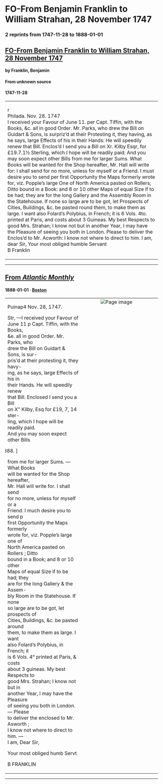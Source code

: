 
# FO-From Benjamin Franklin to William Strahan, 28 November 1747

### 2 reprints from 1747-11-28 to 1888-01-01

## [FO-From Benjamin Franklin to William Strahan, 28 November 1747](https://founders.archives.gov/documents/Franklin/01-03-02-0094)

#### by Franklin, Benjamin

#### From unknown source

#### 1747-11-28

<table style="width: 100%;"><tr><td style="width: 50%">

r  
Philada. Nov. 28. 1747  
I received your Favour of June 11. per Capt. Tiffin, with the Books, &amp;c. all in good Order. Mr. Parks, who drew the Bill on Guidart &amp; Sons, is surpriz’d at their Protesting it, they having, as he says, large Effects of his in their Hands: He will speedily renew that Bill. Enclos’d I send you a Bill on Xr. Kilby Esqr, for £19.7.1½ Sterling, which I hope will be readily paid: And you may soon expect other Bills from me for larger Sums. What Books will be wanted for the Shop hereafter, Mr. Hall will write for: I shall send for no more, unless for myself or a Friend. I must desire you to send per first Opportunity the Maps formerly wrote for, viz. Popple’s large One of North America pasted on Rollers; Ditto bound in a Book: and 8 or 10 other Maps of equal Size if to be had; they are for the long Gallery and the Assembly Room in the Statehouse. If none so large are to be got, let Prospects of Cities, Buildings, &amp;c. be pasted round them, to make them as large. I want also Folard’s Polybius, in French; it is 6 Vols. 4to. printed at Paris, and costs about 3 Guineas. My best Respects to good Mrs. Strahan; I know not but in another Year, I may have the Pleasure of seeing you both in London. Please to deliver the Enclos’d to Mr. Acworth: I know not where to direct to him. I am, dear Sir, Your most obliged humble Servant  
B Franklin
</td></tr></table>

---

## [From _Atlantic Monthly_](https://archive.org/details/sim_atlantic_1888-01_61_363/page/n31/mode/1up?view=theater)

#### 1888-01-01 &middot; [Boston](http://dbpedia.org/resource/Boston)

<table style="width: 100%;"><tr><td style="width: 50%">

  
  
Puinap4 Nov. 28, 1747.  
  
Str, —I received your Favour of  
June 11 p Capt. Tiffin, with the Books,  
&amp;e. all in good Order. Mr. Parks, who  
drew the Bill on Guidart &amp; Sons, is sur-  
pris’d at their protesting it, they havy-  
ing, as he says, large Effects of his in  
their Hands. He will speedily renew  
that Bill. Enclosed I send you a Bill  
on X&quot; Kilby, Esq for £19, 7, 14 ster-  
ling, which I hope will be readily paid.  
And you may soon expect other Bills  
  
  
  
1888. ]  
  
from me for larger Sums. — What Books  
will be wanted for the Shop hereafter,  
Mr. Hall will write for. I shall send  
for no more, unless for myself or a  
Friend. I much desire you to send p  
first Opportunity the Maps formerly  
wrote for, viz. Popple’s large one of  
North America pasted on Rollers ; Ditto  
bound in a Book; and 8 or 10 other  
Maps of equal Size if to be had; they  
are for the long Gallery &amp; the Assem-  
bly Room in the Statehouse. If none  
so large are to be got, let prospects of  
Cities, Buildings, &amp;c. be pasted around  
them, to make them as large. I want  
also Folard’s Polybius, in French; it  
is 6 Vols. 4° printed at Paris, &amp; costs  
about 3 guineas. My best Respects to  
good Mrs. Strahan; I know not but in  
another Year, I may have the Pleasure  
of seeing you both in London. — Please  
to deliver the enclosed to Mr. Asworth ;  
I know not where to direct to him. —  
I am, Dear Sir,  
  
Your most obliged humb Servt  
  
B FRANKLIN
</td><td style="width: 50%; max-height: 75%; margin: auto; display: block;">
<img alt="Page image" src="https://iiif.archive.org/iiif/sim_atlantic_1888-01_61_363&#0036;31/pct:58.500000,69.661017,34.454545,17.514124/600,/0/default.jpg"/>
</td>
</tr></table>

---

